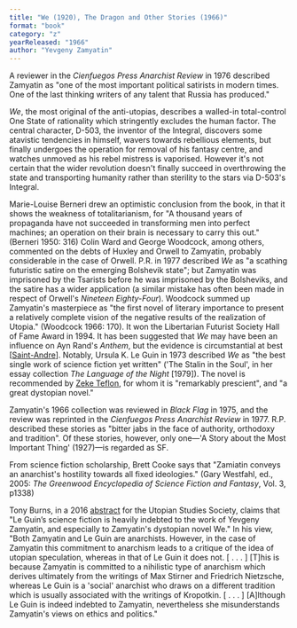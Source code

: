 ```yaml
---
title: "We (1920), The Dragon and Other Stories (1966)"
format: "book"
category: "z"
yearReleased: "1966"
author: "Yevgeny Zamyatin"
---
```

A reviewer in the _Cienfuegos Press Anarchist Review_ in 1976 described Zamyatin as  "one of the most important political satirists in modern times. One of the last  thinking writers of any talent that Russia has produced."

_We_, the most original of the anti-utopias, describes a walled-in total-control One State of rationality which stringently excludes the human factor. The central character, D-503, the inventor of the Integral, discovers some atavistic tendencies in himself, wavers towards rebellious elements, but finally undergoes the operation for removal of his fantasy centre, and watches unmoved as his rebel mistress is vaporised. However it's not certain that the wider revolution doesn't finally succeed in overthrowing the state and transporting humanity rather than sterility to the stars via D-503's Integral.

Marie-Louise Berneri drew an optimistic conclusion from the book, in that it shows the weakness of totalitarianism, for  "A thousand years of propaganda have not succeeded in transforming men into perfect machines; an operation on their brain is necessary to carry this out." (Berneri 1950: 316) Colin Ward and George Woodcock, among others, commented on the debts of Huxley and Orwell to Zamyatin, probably considerable in the case of Orwell. P.R. in 1977 described _We_ as "a scathing futuristic satire on the emerging Bolshevik state"; but Zamyatin was imprisoned by the Tsarists before he was imprisoned by the Bolsheviks, and the satire has a wider application (a similar mistake has often been made in respect of Orwell's _Nineteen Eighty-Four_). Woodcock summed up Zamyatin's masterpiece as "the first novel of literary importance to present a relatively complete vision of the negative results of the realization of Utopia." (Woodcock 1966: 170). It won the  Libertarian Futurist Society Hall of Fame Award in 1994. It has been suggested  that _We_ may have been an influence on Ayn Rand's _Anthem_, but the  evidence is circumstantial at best [<a href="https://stpeter.im/writings/rand/zamyatin-rand.html">Saint-Andre</a>].  Notably, Ursula K. Le Guin in 1973 described _We_ as "the best single work  of science fiction yet written" ('The Stalin in the Soul', in her essay  collection _The Language of the Night_ [1979]). The novel is recommended by <a href="https://seesharppress.wordpress.com/">Zeke Teflon</a>, for whom it is  "remarkably prescient", and "a great dystopian novel."

Zamyatin's 1966 collection was  reviewed in _Black Flag_ in 1975, and the review was reprinted in  the _Cienfuegos Press Anarchist Review_ in 1977. R.P. described  these stories as "bitter jabs in the face of authority, orthodoxy and  tradition". Of these stories, however, only one—'A Story about the  Most Important Thing' (1927)—is regarded as SF.

From science fiction scholarship, Brett Cooke says that "Zamiatin conveys an anarchist's hostility towards all fixed ideologies." (Gary Westfahl, ed., 2005: _The Greenwood Encyclopedia of Science Fiction and Fantasy_, Vol. 3, p1338)

Tony Burns, in a 2016 <a href="https://utopian-studies-europe.org/wp-content/uploads/2016/10/2006.pdf">abstract</a> for the Utopian Studies Society, claims that "Le Guin’s science fiction is heavily indebted to the work of Yevgeny Zamyatin, and especially to Zamyatin's dystopian novel We." In his view, "Both Zamyatin and Le Guin are anarchists. However, in the case of Zamyatin this commitment to anarchism leads to a critique of the idea of utopian speculation, whereas in that of Le Guin it does not. [ . . . ] [T]his is because Zamyatin is committed to a nihilistic type of anarchism which derives ultimately from the writings of Max Stirner and Friedrich Nietzsche, whereas Le Guin is a 'social' anarchist who draws on a different tradition which is usually associated with the writings of Kropotkin. [ . . . ] [A]lthough Le Guin is indeed indebted to Zamyatin, nevertheless she misunderstands Zamyatin's views on ethics and politics."

